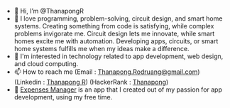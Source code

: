 - 👋 Hi, I’m @ThanapongR
- 👀 I love programming, problem-solving, circuit design, and smart home systems. Creating something from code is satisfying, while complex problems invigorate me. Circuit design lets me innovate, while smart homes excite me with automation. Developing apps, circuits, or smart home systems fulfills me when my ideas make a difference.
- 🌱 I'm interested in technology related to app development, web design, and cloud computing.
- 📫 How to reach me (Email : Thanapong.Rodruang@gmail.com) (Linkedin : [Thanapong R](https://www.linkedin.com/in/thanapong-rodruang)) (HackerRank : [Thanapong](https://www.hackerrank.com/thanapong_rodru1))
- 📱 [Expenses Manager](https://play.google.com/store/apps/details?id=com.nice2studio.mymoney) is an app that I created out of my passion for app development, using my free time.
